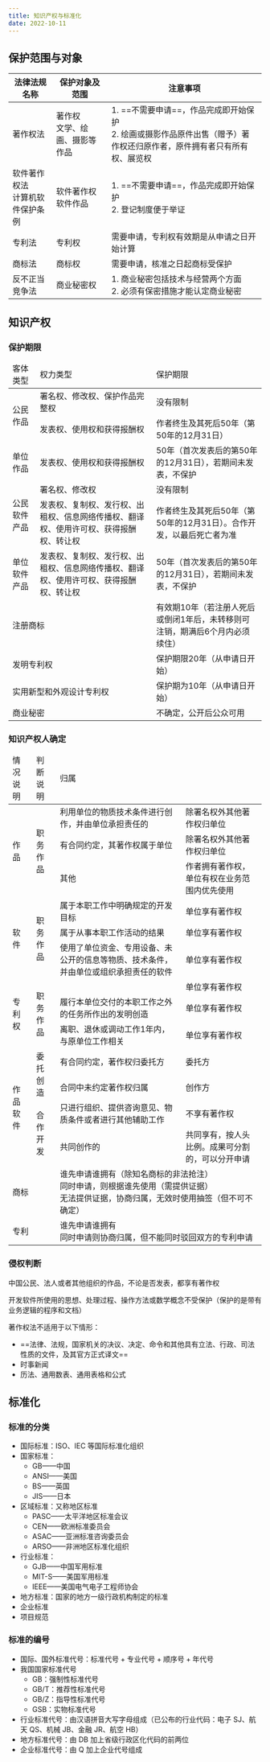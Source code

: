 ```yaml
---
title: 知识产权与标准化
date: 2022-10-11
---
```


## 保护范围与对象

| 法律法规名称                        | 保护对象及范围                    | 注意事项                                                                                                                  |
| ----------------------------------- | --------------------------------- | ------------------------------------------------------------------------------------------------------------------------- |
| 著作权法                            | 著作权<br/>文学、绘画、摄影等作品 | 1. ==不需要申请==，作品完成即开始保护<br/>2. 绘画或摄影作品原件出售（赠予）著作权还归原作者，原件拥有者只有所有权、展览权 |
| 软件著作权法<br/>计算机软件保护条例 | 软件著作权<br/>软件作品           | 1. ==不需要申请==，作品完成即开始保护<br/>2. 登记制度便于举证                                                             |
| 专利法                              | 专利权                            | 需要申请，专利权有效期是从申请之日开始计算                                                                                |
| 商标法                              | 商标权                            | 需要申请，核准之日起商标受保护                                                                                            |
| 反不正当竞争法                      | 商业秘密权                        | 1. 商业秘密包括技术与经营两个方面<br/>2. 必须有保密措施才能认定商业秘密                                                   |

## 知识产权

### 保护期限

<table>
  <thead>
    <tr><td>客体类型</td><td>权力类型</td><td>保护期限</td></tr>
  </thead>
  <tbody>
    <tr><td rowspan="2">公民作品</td><td>署名权、修改权、保护作品完整权</td><td>没有限制</td></tr>
    <tr><td>发表权、使用权和获得报酬权</td><td>作者终生及其死后50年（第50年的12月31日）</td></tr>
    <tr><td>单位作品</td><td>发表权、使用权和获得报酬权</td><td>50年（首次发表后的第50年的12月31日），若期间未发表，不保护</td></tr>
    <tr><td rowspan="2">公民软件产品</td><td>署名权、修改权</td><td>没有限制</td></tr>
    <tr><td>发表权、复制权、发行权、出租权、信息网络传播权、翻译权、使用许可权、获得报酬权、转让权</td><td>作者终生及其死后50年（第50年的12月31日）。合作开发，以最后死亡者为准</td></tr>
    <tr><td>单位软件产品</td><td>发表权、复制权、发行权、出租权、信息网络传播权、翻译权、使用许可权、获得报酬权、转让权</td><td>50年（首次发表后的第50年的12月31日），若期间未发表，不保护</td></tr>
    <tr><td colspan="2">注册商标</td><td>有效期10年（若注册人死后或倒闭1年后，未转移则可注销，期满后6个月内必须续住）</td></tr>
    <tr><td colspan="2">发明专利权</td><td>保护期限20年（从申请日开始）</td></tr>
    <tr><td colspan="2">实用新型和外观设计专利权</td><td>保护期为10年（从申请日开始）</td></tr>
    <tr><td colspan="2">商业秘密</td><td>不确定，公开后公众可用</td></tr>
  </tbody>
</table>

### 知识产权人确定

<table>
  <thead>
    <tr><td>情况说明</td><td>判断说明</td><td>归属</td></tr>
  </thead>
  <tbody>
    <tr><td rowspan="3">作品</td><td rowspan="3">职务作品</td><td>利用单位的物质技术条件进行创作，并由单位承担责任的</td><td>除署名权外其他著作权归单位</td></tr>
    <tr><td>有合同约定，其著作权属于单位</td><td>除署名权外其他著作权归单位</td></tr>
    <tr><td>其他</td><td>作者拥有著作权，单位有权在业务范围内优先使用</td></tr>
    <tr><td rowspan="3">软件</td><td rowspan="3">职务作品</td><td>属于本职工作中明确规定的开发目标</td><td>单位享有著作权</td></tr>
    <tr><td>属于从事本职工作活动的结果</td><td>单位享有著作权</td></tr>
    <tr><td>使用了单位资金、专用设备、未公开的信息等物质、技术条件，并由单位或组织承担责任的软件</td><td>单位享有著作权</td></tr>
    <tr><td rowspan="3">专利权</td><td rowspan="3">职务作品</td><td></td><td>单位享有著作权</td></tr>
    <tr><td>履行本单位交付的本职工作之外的任务所作出的发明创造</td><td>单位享有著作权</td></tr>
    <tr><td>离职、退休或调动工作1年内，与原单位工作相关</td><td>单位享有著作权</td></tr>
    <tr><td rowspan="4">作品软件</td><td rowspan="2">委托创造</td><td>有合同约定，著作权归委托方</td><td>委托方</td></tr>
    <tr><td>合同中未约定著作权归属</td><td>创作方</td></tr>
    <tr><td rowspan="2">合作开发</td><td>只进行组织、提供咨询意见、物质条件或者进行其他辅助工作</td><td>不享有著作权</td></tr>
    <tr><td>共同创作的</td><td>共同享有，按人头比例。成果可分割的，可以分开申请</td></tr>
    <tr><td colspan="2">商标</td><td colspan="2">谁先申请谁拥有（除知名商标的非法抢注）<br/>同时申请，则根据谁先使用（需提供证据）<br/>无法提供证据，协商归属，无效时使用抽签（但不可不确定）</td></tr>
    <tr><td colspan="2">专利</td><td colspan="2">谁先申请谁拥有<br/>同时申请则协商归属，但不能同时驳回双方的专利申请</td></tr>
  </tbody>
</table>

### 侵权判断

中国公民、法人或者其他组织的作品，不论是否发表，都享有著作权

开发软件所使用的思想、处理过程、操作方法或数学概念不受保护（保护的是带有业务逻辑的程序和文档）

著作权法不适用于以下情形：

- ==法律、法规，国家机关的决议、决定、命令和其他具有立法、行政、司法性质的文件，及其官方正式译文==
- 时事新闻
- 历法、通用数表、通用表格和公式

## 标准化

### 标准的分类

- 国际标准：ISO、IEC 等国际标准化组织
- 国家标准：
  - GB——中国
  - ANSI——美国
  - BS——英国
  - JIS——日本
- 区域标准：又称地区标准
  - PASC——太平洋地区标准会议
  - CEN——欧洲标准委员会
  - ASAC——亚洲标准咨询委员会
  - ARSO——非洲地区标准化组织
- 行业标准：
  - GJB——中国军用标准
  - MIT-S——美国军用标准
  - IEEE——美国电气电子工程师协会
- 地方标准：国家的地方一级行政机构制定的标准
- 企业标准
- 项目规范

### 标准的编号

- 国际、国外标准代号：$\text{标准代号} + \text{专业代号} + \text{顺序号} + \text{年代号}$
- 我国国家标准代号
  - GB：强制性标准代号
  - GB/T：推荐性标准代号
  - GB/Z：指导性标准代号
  - GSB：实物标准代号
- 行业标准代号：由汉语拼音大写字母组成（已公布的行业代码：电子 SJ、航天 QS、机械 JB、金融 JR、航空 HB）
- 地方标准代号：由 DB 加上省级行政区化代码的前两位
- 企业标准代号：由 Q 加上企业代号组成
